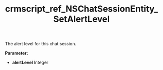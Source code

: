 ﻿---
title: crmscript_ref_NSChatSessionEntity_SetAlertLevel
description: NSChatSessionEntity.SetAlertLevel(Integer alertLevel)
intellisense: NSChatSessionEntity.SetAlertLevel
keywords: NSChatSessionEntity, GetAlertLevel
so.topic: reference
---

The alert level for this chat session.

**Parameter:** 
 - **alertLevel** Integer

